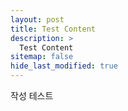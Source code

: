 ```yaml
---
layout: post
title: Test Content
description: >
  Test Content
sitemap: false
hide_last_modified: true
---
```


작성 테스트